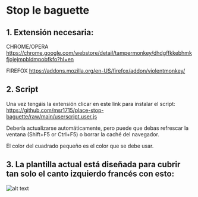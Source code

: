 # Stop le baguette

## 1. Extensión necesaria:

CHROME/OPERA https://chrome.google.com/webstore/detail/tampermonkey/dhdgffkkebhmkfjojejmpbldmpobfkfo?hl=en

FIREFOX https://addons.mozilla.org/en-US/firefox/addon/violentmonkey/

## 2. Script

Una vez tengáis la extensión clicar en este link para instalar el script:
 https://github.com/msr1715/place-stop-baguette/raw/main/userscript.user.js
 
Debería actualizarse automáticamente, pero puede que debas refrescar la ventana (Shift+F5 or Ctrl+F5) o borrar la caché del navegador.

El color del cuadrado pequeño es el color que se debe usar.

## 3. La plantilla actual está diseñada para cubrir tan solo el canto izquierdo francés con esto:
![alt text](https://i.imgur.com/7M6LjkW.png)
